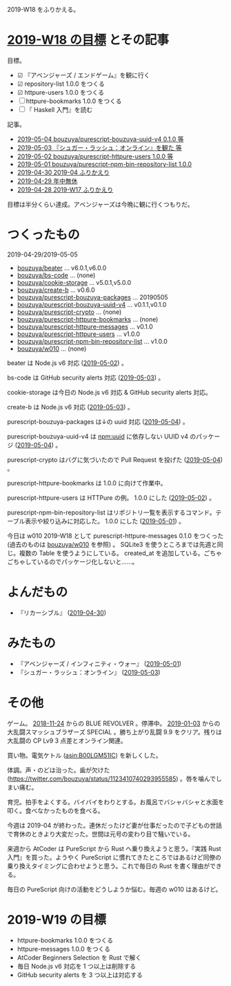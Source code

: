 2019-W18 をふりかえる。

# [2019-W18 の目標][2019-04-28] とその記事

目標。

- ☑ 『アベンジャーズ / エンドゲーム』を観に行く
- ☑ repository-list 1.0.0 をつくる
- ☑ httpure-users 1.0.0 をつくる
- ☐ httpure-bookmarks 1.0.0 をつくる
- ☐ 『 Haskell 入門』を読む

記事。

- [2019-05-04 bouzuya/purescript-bouzuya-uuid-v4 0.1.0 等][2019-05-04]
- [2019-05-03 『シュガー・ラッシュ：オンライン』を観た 等][2019-05-03]
- [2019-05-02 bouzuya/purescript-httpure-users 1.0.0 等][2019-05-02]
- [2019-05-01 bouzuya/purescript-npm-bin-repository-list 1.0.0][2019-05-01]
- [2019-04-30 2019-04 ふりかえり][2019-04-30]
- [2019-04-29 年中無休][2019-04-29]
- [2019-04-28 2019-W17 ふりかえり][2019-04-28]

目標は半分くらい達成。アベンジャーズは今晩に観に行くつもりだ。

# つくったもの

2019-04-29/2019-05-05

- [bouzuya/beater][] ... v6.0.1,v6.0.0
- [bouzuya/bs-code][] ... (none)
- [bouzuya/cookie-storage][] ... v5.0.1,v5.0.0
- [bouzuya/create-b][] ... v0.6.0
- [bouzuya/purescript-bouzuya-packages][] ... 20190505
- [bouzuya/purescript-bouzuya-uuid-v4][] ... v0.1.1,v0.1.0
- [bouzuya/purescript-crypto][] ... (none)
- [bouzuya/purescript-httpure-bookmarks][] ... (none)
- [bouzuya/purescript-httpure-messages][] ... v0.1.0
- [bouzuya/purescript-httpure-users][] ... v1.0.0
- [bouzuya/purescript-npm-bin-repository-list][] ... v1.0.0
- [bouzuya/w010][] ... (none)

beater は Node.js v6 対応 ([2019-05-02][]) 。

bs-code は GitHub security alerts 対応 ([2019-05-03][]) 。

cookie-storage は今日の Node.js v6 対応 & GitHub security alerts 対応。

create-b は Node.js v6 対応 ([2019-05-03][]) 。

purescript-bouzuya-packages は↓の uuid 対応 ([2019-05-04][]) 。

purescript-bouzuya-uuid-v4 は [npm:uuid][] に依存しない UUID v4 のパッケージ ([2019-05-04][]) 。

purescript-crypto はバグに気づいたので Pull Request を投げた ([2019-05-04][]) 。

purescript-httpure-bookmarks は 1.0.0 に向けて作業中。

purescript-httpure-users は HTTPure の例。 1.0.0 にした ([2019-05-02]) 。

purescript-npm-bin-repository-list はリポジトリ一覧を表示するコマンド。テーブル表示や絞り込みに対応した。 1.0.0 にした ([2019-05-01][]) 。

今日は w010 2019-W18 として purescript-httpure-messages 0.1.0 をつくった (過去のものは [bouzuya/w010][] を参照) 。 SQLite3 を使うところまでは先週と同じ。複数の Table を使うようにしている。 created_at を追加している。ごちゃごちゃしているのでパッケージ化しないと……。

# よんだもの

- 『リカーシブル』 ([2019-04-30][])

# みたもの

- 『アベンジャーズ / インフィニティ・ウォー』 ([2019-05-01][])
- 『シュガー・ラッシュ：オンライン』 ([2019-05-03][])

# その他

ゲーム。 [2018-11-24][] からの BLUE REVOLVER 。停滞中。 [2019-01-03][] からの大乱闘スマッシュブラザーズ SPECIAL 。勝ち上がり乱闘 9.9 をクリア。残りは大乱闘の CP Lv9 3 点差とオンライン関連。

買い物。電気ケトル ([asin:B00LGM51IC][]) を新しくした。

体調。声・のどは治った。歯が欠けた (https://twitter.com/bouzuya/status/1123410740293955585) 。唇を噛んでしまい痛む。

育児。拍手をよくする。バイバイをわりとする。お風呂でバシャバシャと水面を叩く。食べなかったものを食べる。

今週は 2019-04 が終わった。連休だったけど妻が仕事だったので子どもの世話で育休のときより大変だった。世間は元号の変わり目で騒いでいる。

来週から AtCoder は PureScript から Rust へ乗り換えようと思う。『実践 Rust 入門』を買った。ようやく PureScript に慣れてきたところではあるけど同僚の乗り換えタイミングに合わせようと思う。これで毎日の Rust を書く理由ができる。

毎日の PureScript 向けの活動をどうしようか悩む。毎週の w010 はあるけど。

# 2019-W19 の目標

- httpure-bookmarks 1.0.0 をつくる
- httpure-messages 1.0.0 をつくる
- AtCoder Beginners Selection を Rust で解く
- 毎日 Node.js v6 対応を 1 つ以上は削除する
- GitHub security alerts を 3 つ以上は対応する

[2018-11-24]: https://blog.bouzuya.net/2018/11/24/
[2019-01-03]: https://blog.bouzuya.net/2019/01/03/
[2019-04-28]: https://blog.bouzuya.net/2019/04/28/
[2019-04-29]: https://blog.bouzuya.net/2019/04/29/
[2019-04-30]: https://blog.bouzuya.net/2019/04/30/
[2019-05-01]: https://blog.bouzuya.net/2019/05/01/
[2019-05-02]: https://blog.bouzuya.net/2019/05/02/
[2019-05-03]: https://blog.bouzuya.net/2019/05/03/
[2019-05-04]: https://blog.bouzuya.net/2019/05/04/
[asin:B00LGM51IC]: https://www.amazon.co.jp/dp/B00LGM51IC/
[bouzuya/beater]: https://github.com/bouzuya/beater
[bouzuya/bs-code]: https://github.com/bouzuya/bs-code
[bouzuya/cookie-storage]: https://github.com/bouzuya/cookie-storage
[bouzuya/create-b]: https://github.com/bouzuya/create-b
[bouzuya/purescript-bouzuya-packages]: https://github.com/bouzuya/purescript-bouzuya-packages
[bouzuya/purescript-bouzuya-uuid-v4]: https://github.com/bouzuya/purescript-bouzuya-uuid-v4
[bouzuya/purescript-crypto]: https://github.com/bouzuya/purescript-crypto
[bouzuya/purescript-httpure-bookmarks]: https://github.com/bouzuya/purescript-httpure-bookmarks
[bouzuya/purescript-httpure-messages]: https://github.com/bouzuya/purescript-httpure-messages
[bouzuya/purescript-httpure-users]: https://github.com/bouzuya/purescript-httpure-users
[bouzuya/purescript-npm-bin-repository-list]: https://github.com/bouzuya/purescript-npm-bin-repository-list
[bouzuya/w010]: https://github.com/bouzuya/w010
[npm:uuid]: https://www.npmjs.com/package/uuid

